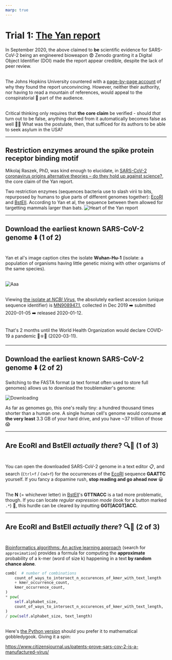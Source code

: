 ```yaml
---
marp: true
---
```


# Trial 1: [The Yan report](https://zenodo.org/record/4028830#.X1_bxGhKg2y)

In September 2020, the above claimed to **be** scientific evidence for SARS-CoV-2 being an engineered bioweapon :fearful: Zenodo granting it a Digital Object Identifier (DOI) made the report appear credible, despite the lack of peer review.

<br>The Johns Hopkins University countered with a [page-by-page account](https://www.centerforhealthsecurity.org/our-work/pubs_archive/pubs-pdfs/2020/200921-in-response-yan.pdf) of why they found the report unconvincing. However, neither their authority, nor having to read a mountain of references, would appeal to the conspiratorial :raised_eyebrow: part of the audience.

<br>Critical thinking only requires that __the core claim__ be verified - should _that_ turn out to be false, anything derived from it automatically becomes false as well :woman_shrugging: What was the postulate, then, that sufficed for its authors to be able to seek asylum in the USA?

---

## Restriction enzymes around the spike protein receptor binding motif

Mikolaj Raszek, PhD, was kind enough to elucidate, in [SARS-CoV-2 coronavirus origins alternative theories – do they hold up against science?](https://merogenomics.ca/blog/en/117/SARS-CoV-2_coronavirus_origins_alternative_theories__do_they_hold_up_against_science_Part_2), the core claim of the Yan report.

Two restriction enzymes (sequences bacteria use to slash virii to bits, repurposed by humans to glue parts of different genomes together): [EcoRI](https://www.neb.com/products/r0101-ecori#Product%20Information) and [BstEII](https://www.neb.com/products/r0162-bsteii#Product%20Information). According to Yan et al, the sequence between them allowed for targetting mammals larger than bats.
![Heart of the Yan report](https://user-images.githubusercontent.com/13955209/179063218-748bafb5-5ad1-4f32-a4da-89bd1e3e259f.png)

---

## Download the earliest known SARS-CoV-2 genome :arrow_down: (1 of 2)

<br>Yan et al's image caption cites the isolate **Wuhan-Hu-1** (isolate: a population of organisms having little genetic mixing with other organisms of the same species).

<br>![Aaa](https://user-images.githubusercontent.com/13955209/179288273-5f752b8d-1ed1-4a64-bf0d-61e9d792fe59.png)

<br>Viewing [the isolate at _NCBI Virus_](https://www.ncbi.nlm.nih.gov/labs/virus/vssi/#/virus?SeqType_s=Nucleotide&VirusLineage_ss=Severe%20acute%20respiratory%20syndrome%20coronavirus%202,%20taxid:2697049&IsolateParsed_s=Wuhan-Hu-1), the absolutely earliest accession (unique sequence identifier) is [MN908947.1](https://www.ncbi.nlm.nih.gov/nuccore/MN908947.1), collected in Dec 2019 :arrow_right: submitted 2020-01-05 :arrow_right: released 2020-01-12.

<br>That's 2 months until the World Health Organization would declare COVID-19 a pandemic :rotating_light:☣️:rotating_light: (2020-03-11).

---

## Download the earliest known SARS-CoV-2 genome :arrow_down: (2 of 2)

Switching to the FASTA format (a text format often used to store full genomes) allows us to download the troublemaker's genome:

![Downloading](https://user-images.githubusercontent.com/13955209/179091431-050a1882-24e8-4591-b176-d2d905f269aa.png)

As far as genomes go, this one's really tiny: a hundred thousand times shorter than a human one. A single human cell's genome would consume __at the very least__ 3.3 GB of your hard drive, and you have ~37 trillion of those :scream:

---

## Are EcoRI and BstEII _actually there_? :mag::eyes: (1 of 3)

<br>You can open the downloaded SARS-CoV-2 genome in a text editor :clipboard:, and search (`Ctrl+f` / `Cmd+f`) for the occurrences of the [EcoRI](https://www.neb.com/products/r0101-ecori#Product%20Information) sequence __GAATTC__ yourself. If you fancy a dopamine rush, __stop reading and go ahead now__ :grinning:

<br>The __N__ (= whichever letter) in [BstEII](https://www.neb.com/products/r0162-bsteii#Product%20Information)'s __GTTNACC__ is a tad more problematic, though. If you can locate _regular expression mode_ (look for a button marked `.*`) :crossed_fingers:, this hurdle can be cleared by inputting __GGT[ACGT]ACC__.

---

## Are EcoRI and BstEII _actually there_? :mag::eyes: (2 of 3)

<br>[Bioinformatics algorithms: An active learning approach](https://bioinformaticsalgorithms.com/faqs/replication.html) (search for `approximation`) provides a formula for computing the __approximate__ probability of a k-mer (word of size k) happening in a text __by random chance alone__.
<br>
```python
comb(  # number of combinations
    count_of_ways_to_intersect_n_occurences_of_kmer_with_text_length
    + kmer_occurrence_count,
    kmer_occurrence_count,
)
* pow(
    self.alphabet_size,
    count_of_ways_to_intersect_n_occurences_of_kmer_with_text_length,
)
/ pow(self.alphabet_size, text_length)
```


<br>Here's [the Python version](https://github.com/engelanna/verifying-sars-cov-2-origin-hypotheses/blob/master/src/probabilities/probability_of_kmer_occurring_n_times_in_text.py#L14-L23) should you prefer it to mathematical gobbledygook. Giving it a spin:

https://www.citizensjournal.us/patents-prove-sars-cov-2-is-a-manufactured-virus/